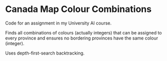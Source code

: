 # Canada Map Colour Combinations

Code for an assignment in my University AI course.

Finds all combinations of colours (actually integers) that can be assigned to every province and ensures no bordering provinces have the same colour (integer). 

Uses depth-first-search backtracking.
